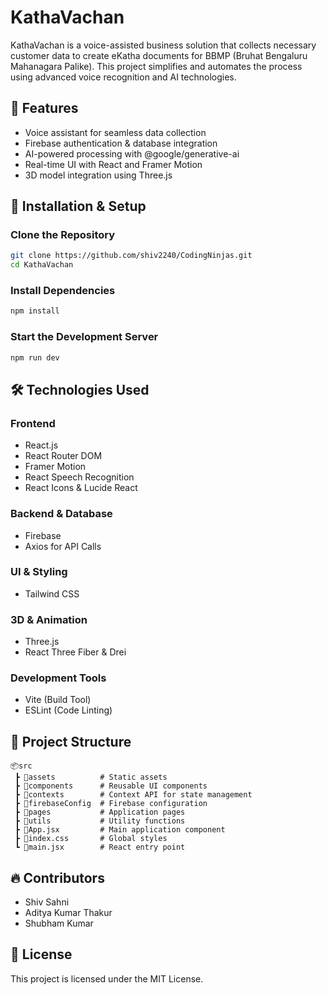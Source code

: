 # KathaVachan

KathaVachan is a voice-assisted business solution that collects necessary customer data to create eKatha documents for BBMP (Bruhat Bengaluru Mahanagara Palike). This project simplifies and automates the process using advanced voice recognition and AI technologies.

## 📌 Features
- Voice assistant for seamless data collection
- Firebase authentication & database integration
- AI-powered processing with @google/generative-ai
- Real-time UI with React and Framer Motion
- 3D model integration using Three.js

## 🚀 Installation & Setup

### Clone the Repository
```sh
git clone https://github.com/shiv2240/CodingNinjas.git
cd KathaVachan
```

### Install Dependencies
```sh
npm install
```

### Start the Development Server
```sh
npm run dev
```

## 🛠️ Technologies Used

### **Frontend**
- React.js
- React Router DOM
- Framer Motion
- React Speech Recognition
- React Icons & Lucide React

### **Backend & Database**
- Firebase
- Axios for API Calls

### **UI & Styling**
- Tailwind CSS

### **3D & Animation**
- Three.js
- React Three Fiber & Drei

### **Development Tools**
- Vite (Build Tool)
- ESLint (Code Linting)

## 📂 Project Structure
```
📦src
 ┣ 📂assets          # Static assets
 ┣ 📂components      # Reusable UI components
 ┣ 📂contexts        # Context API for state management
 ┣ 📂firebaseConfig  # Firebase configuration
 ┣ 📂pages           # Application pages
 ┣ 📂utils           # Utility functions
 ┣ 📜App.jsx         # Main application component
 ┣ 📜index.css       # Global styles
 ┗ 📜main.jsx        # React entry point
```

## 🔥 Contributors
- Shiv Sahni
- Aditya Kumar Thakur
- Shubham Kumar

## 📜 License
This project is licensed under the MIT License.

